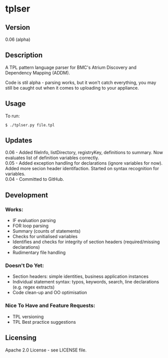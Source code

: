 # tplser

## Version

0.06 (alpha)

## Description

A TPL pattern language parser for BMC's Atrium Discovery and Dependency Mapping (ADDM).

Code is stil alpha - parsing works, but it won't catch everything, you may still be caught out when it comes to uploading to your appliance.

## Usage

To run:

    $ ./tplser.py file.tpl

## Updates

0.06 - Added fileInfo, listDirectory, registryKey, definitions to summary. Now evaluates list of definition variables correctly.<br>
0.05 - Added exception handling for declarations (ignore variables for now). Added more secion header identifaction. Started on syntax recognition for variables.<br>
0.04 - Committed to GitHub.

## Development

### Works:

* IF evaluation parsing
* FOR loop parsing
* Summary (counts of statements)
* Checks for unitialised variables
* Identifies and checks for integrity of section headers (required/missing declarations)
* Rudimentary file handling

### Doesn't Do Yet:

* Section headers: simple identities, business application instances
* Individual statement syntax: typos, keywords, search, line declarations (e.g. regex extracts)
* Code clean-up and OO optimisation

### Nice To Have and Feature Requests:

* TPL versioning
* TPL Best practice suggestions

## Licensing

Apache 2.0 License - see LICENSE file.
